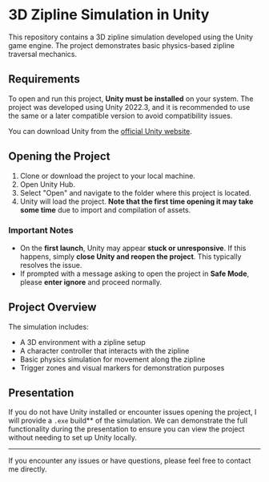 # 3D Zipline Simulation in Unity

This repository contains a 3D zipline simulation developed using the Unity game engine. The project demonstrates basic physics-based zipline traversal mechanics.

## Requirements

To open and run this project, **Unity must be installed** on your system. The project was developed using Unity 2022.3, and it is recommended to use the same or a later compatible version to avoid compatibility issues.

You can download Unity from the [official Unity website](https://unity.com/).

## Opening the Project

1. Clone or download the project to your local machine.
2. Open Unity Hub.
3. Select "Open" and navigate to the folder where this project is located.
4. Unity will load the project. **Note that the first time opening it may take some time** due to import and compilation of assets.

### Important Notes

- On the **first launch**, Unity may appear **stuck or unresponsive**. If this happens, simply **close Unity and reopen the project**. This typically resolves the issue.
- If prompted with a message asking to open the project in **Safe Mode**, please **enter ignore** and proceed normally.

## Project Overview

The simulation includes:
- A 3D environment with a zipline setup
- A character controller that interacts with the zipline
- Basic physics simulation for movement along the zipline
- Trigger zones and visual markers for demonstration purposes

## Presentation

If you do not have Unity installed or encounter issues opening the project, I will provide a `.exe` build** of the simulation. We can demonstrate the full functionality during the presentation to ensure you can view the project without needing to set up Unity locally.


---

If you encounter any issues or have questions, please feel free to contact me directly.
